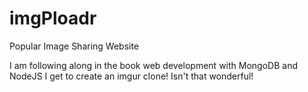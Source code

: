 # imgPloadr
Popular Image Sharing Website

I am following along in the book web development with MongoDB and NodeJS
I get to create an imgur clone!  Isn't that wonderful!
